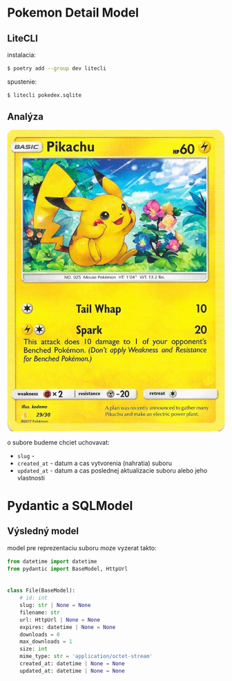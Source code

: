 # Pokemon Detail Model

## LiteCLI

instalacia:

```bash
$ poetry add --group dev litecli
```

spustenie:

```bash
$ litecli pokedex.sqlite
```

## Analýza

![pikachu](../images/pikachu.jpg)

o subore budeme chciet uchovavat:

* `slug` -
* `created_at` - datum a cas vytvorenia (nahratia) suboru
* `updated_at` - datum a cas poslednej aktualizacie suboru alebo jeho vlastnosti


# Pydantic a SQLModel


## Výsledný model

model pre reprezentaciu suboru moze vyzerat takto:

```python
from datetime import datetime
from pydantic import BaseModel, HttpUrl


class File(BaseModel):
    # id: int
    slug: str | None = None
    filename: str
    url: HttpUrl | None = None
    expires: datetime | None = None
    downloads = 0
    max_downloads = 1
    size: int
    mime_type: str = 'application/octet-stream'
    created_at: datetime | None = None
    updated_at: datetime | None = None
```

